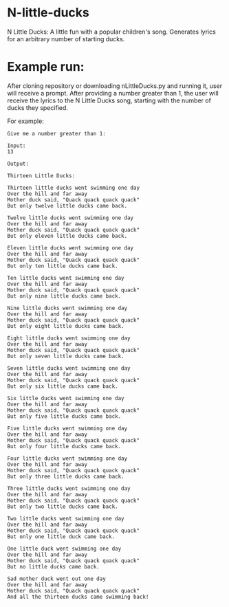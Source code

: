 # N-little-ducks
N Little Ducks: A little fun with a popular children's song.  Generates lyrics for an arbitrary number of starting ducks.

# Example run:

After cloning repository or downloading nLittleDucks.py and running it, user will receive a prompt.  After providing
a number greater than 1, the user will receive the lyrics to the N Little Ducks song, starting with the number of 
ducks they specified.

For example:

```
Give me a number greater than 1:

Input:
13

Output:

Thirteen Little Ducks: 

Thirteen little ducks went swimming one day
Over the hill and far away
Mother duck said, "Quack quack quack quack"
But only twelve little ducks came back.

Twelve little ducks went swimming one day
Over the hill and far away
Mother duck said, "Quack quack quack quack"
But only eleven little ducks came back.

Eleven little ducks went swimming one day
Over the hill and far away
Mother duck said, "Quack quack quack quack"
But only ten little ducks came back.

Ten little ducks went swimming one day
Over the hill and far away
Mother duck said, "Quack quack quack quack"
But only nine little ducks came back.

Nine little ducks went swimming one day
Over the hill and far away
Mother duck said, "Quack quack quack quack"
But only eight little ducks came back.

Eight little ducks went swimming one day
Over the hill and far away
Mother duck said, "Quack quack quack quack"
But only seven little ducks came back.

Seven little ducks went swimming one day
Over the hill and far away
Mother duck said, "Quack quack quack quack"
But only six little ducks came back.

Six little ducks went swimming one day
Over the hill and far away
Mother duck said, "Quack quack quack quack"
But only five little ducks came back.

Five little ducks went swimming one day
Over the hill and far away
Mother duck said, "Quack quack quack quack"
But only four little ducks came back.

Four little ducks went swimming one day
Over the hill and far away
Mother duck said, "Quack quack quack quack"
But only three little ducks came back.

Three little ducks went swimming one day
Over the hill and far away
Mother duck said, "Quack quack quack quack"
But only two little ducks came back.

Two little ducks went swimming one day
Over the hill and far away
Mother duck said, "Quack quack quack quack"
But only one little duck came back.

One little duck went swimming one day
Over the hill and far away
Mother duck said, "Quack quack quack quack"
But no little ducks came back.

Sad mother duck went out one day
Over the hill and far away
Mother duck said, "Quack quack quack quack"
And all the thirteen ducks came swimming back!
```
